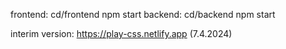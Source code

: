 frontend: cd/frontend npm start
backend: cd/backend npm start

interim version: https://play-css.netlify.app (7.4.2024)
